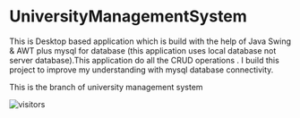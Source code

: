 # UniversityManagementSystem
This is Desktop based application which is build with the help of Java Swing &amp; AWT plus mysql for database (this application uses local database not server database).This application do all the CRUD operations . I build this project to improve my understanding with mysql database connectivity.

This is the branch of university management system

![visitors](https://visitor-badge.laobi.icu/badge?page_id=umsbranch&&left_text=Repo%20Visitors%20Count)
